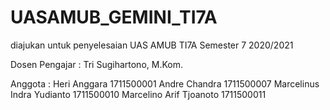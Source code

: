# UASAMUB_GEMINI_TI7A

diajukan untuk penyelesaian UAS AMUB TI7A Semester 7 2020/2021 

Dosen Pengajar : Tri Sugihartono, M.Kom.

Anggota :
Heri Anggara 1711500001
Andre Chandra 1711500007
Marcelinus Indra Yudianto 1711500010
Marcelino Arif Tjoanoto 1711500011
